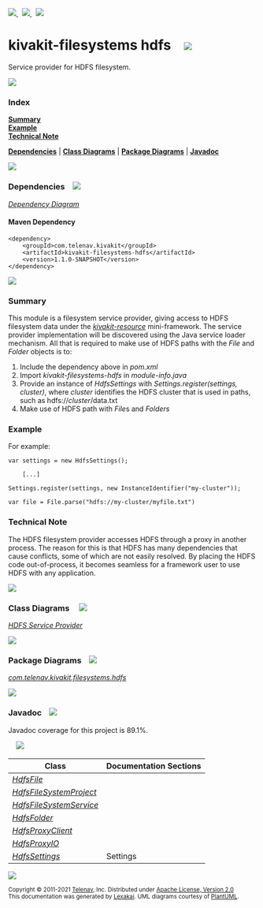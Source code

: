 [//]: # (start-user-text)

<a href="https://www.kivakit.org">
<img src="https://www.kivakit.org/images/web-32.png" srcset="https://www.kivakit.org/images/web-32-2x.png 2x"/>
</a>
&nbsp;
<a href="https://twitter.com/openkivakit">
<img src="https://www.kivakit.org/images/twitter-32.png" srcset="https://www.kivakit.org/images/twitter-32-2x.png 2x"/>
</a>
&nbsp;
<a href="https://kivakit.zulipchat.com">
<img src="https://www.kivakit.org/images/zulip-32.png" srcset="https://www.kivakit.org/images/zulip-32-2x.png 2x"/>
</a>

[//]: # (end-user-text)

# kivakit-filesystems hdfs &nbsp;&nbsp; <img src="https://www.kivakit.org/images/disks-32.png" srcset="https://www.kivakit.org/images/disks-32-2x.png 2x"/>

Service provider for HDFS filesystem.

<img src="https://www.kivakit.org/images/horizontal-line-512.png" srcset="https://www.kivakit.org/images/horizontal-line-512-2x.png 2x"/>

### Index

[**Summary**](#summary)  
[**Example**](#example)  
[**Technical Note**](#technical-note)  

[**Dependencies**](#dependencies) | [**Class Diagrams**](#class-diagrams) | [**Package Diagrams**](#package-diagrams) | [**Javadoc**](#javadoc)

<img src="https://www.kivakit.org/images/horizontal-line-512.png" srcset="https://www.kivakit.org/images/horizontal-line-512-2x.png 2x"/>

### Dependencies <a name="dependencies"></a> &nbsp;&nbsp; <img src="https://www.kivakit.org/images/dependencies-32.png" srcset="https://www.kivakit.org/images/dependencies-32-2x.png 2x"/>

[*Dependency Diagram*](https://www.kivakit.org/1.1.0-SNAPSHOT/lexakai/kivakit-extensions/kivakit-filesystems/hdfs/documentation/diagrams/dependencies.svg)

#### Maven Dependency

    <dependency>
        <groupId>com.telenav.kivakit</groupId>
        <artifactId>kivakit-filesystems-hdfs</artifactId>
        <version>1.1.0-SNAPSHOT</version>
    </dependency>

<img src="https://www.kivakit.org/images/horizontal-line-128.png" srcset="https://www.kivakit.org/images/horizontal-line-128-2x.png 2x"/>

[//]: # (start-user-text)

### Summary <a name = "summary"></a>

This module is a filesystem service provider, giving access to HDFS filesystem data under the
[*kivakit-resource*](../../kivakit/resource/README.md)
mini-framework. The service provider implementation will be discovered
using the Java service loader mechanism. All that is required to make use of HDFS paths
with the *File* and *Folder* objects is to:

1. Include the dependency above in *pom.xml*
2. Import *kivakit-filesystems-hdfs* in *module-info.java*
3. Provide an instance of *HdfsSettings* with *Settings.register(settings, cluster)*,
   where *cluster* identifies the HDFS cluster that is used in paths, such as hdfs://*cluster*/data.txt
4. Make use of HDFS path with *File*s and *Folders*

### Example <a name = "example"></a>

For example:

    var settings = new HdfsSettings();

        [...]

    Settings.register(settings, new InstanceIdentifier("my-cluster"));

    var file = File.parse("hdfs://my-cluster/myfile.txt")

### Technical Note <a name = "technical-note"></a>

The HDFS filesystem provider accesses HDFS through a proxy in another process. The reason for
this is that HDFS has many dependencies that cause conflicts, some of which are not easily resolved.
By placing the HDFS code out-of-process, it becomes seamless for a framework user to use HDFS with
any application.

[//]: # (end-user-text)

<img src="https://www.kivakit.org/images/horizontal-line-128.png" srcset="https://www.kivakit.org/images/horizontal-line-128-2x.png 2x"/>

### Class Diagrams <a name="class-diagrams"></a> &nbsp; &nbsp; <img src="https://www.kivakit.org/images/diagram-40.png" srcset="https://www.kivakit.org/images/diagram-40-2x.png 2x"/>

[*HDFS Service Provider*](https://www.kivakit.org/1.1.0-SNAPSHOT/lexakai/kivakit-extensions/kivakit-filesystems/hdfs/documentation/diagrams/diagram-hdfs.svg)

<img src="https://www.kivakit.org/images/horizontal-line-128.png" srcset="https://www.kivakit.org/images/horizontal-line-128-2x.png 2x"/>

### Package Diagrams <a name="package-diagrams"></a> &nbsp;&nbsp; <img src="https://www.kivakit.org/images/box-32.png" srcset="https://www.kivakit.org/images/box-32-2x.png 2x"/>

[*com.telenav.kivakit.filesystems.hdfs*](https://www.kivakit.org/1.1.0-SNAPSHOT/lexakai/kivakit-extensions/kivakit-filesystems/hdfs/documentation/diagrams/com.telenav.kivakit.filesystems.hdfs.svg)

<img src="https://www.kivakit.org/images/horizontal-line-128.png" srcset="https://www.kivakit.org/images/horizontal-line-128-2x.png 2x"/>

### Javadoc <a name="javadoc"></a> &nbsp;&nbsp; <img src="https://www.kivakit.org/images/books-32.png" srcset="https://www.kivakit.org/images/books-32-2x.png 2x"/>

Javadoc coverage for this project is 89.1%.  
  
&nbsp; &nbsp; <img src="https://www.kivakit.org/images/meter-90-96.png" srcset="https://www.kivakit.org/images/meter-90-96-2x.png 2x"/>




| Class | Documentation Sections |
|---|---|
| [*HdfsFile*](https://www.kivakit.org/1.1.0-SNAPSHOT/javadoc/kivakit-extensions/kivakit.filesystems.hdfs/com/telenav/kivakit/filesystems/hdfs/HdfsFile.html) |  |  
| [*HdfsFileSystemProject*](https://www.kivakit.org/1.1.0-SNAPSHOT/javadoc/kivakit-extensions/kivakit.filesystems.hdfs/com/telenav/kivakit/filesystems/hdfs/HdfsFileSystemProject.html) |  |  
| [*HdfsFileSystemService*](https://www.kivakit.org/1.1.0-SNAPSHOT/javadoc/kivakit-extensions/kivakit.filesystems.hdfs/com/telenav/kivakit/filesystems/hdfs/HdfsFileSystemService.html) |  |  
| [*HdfsFolder*](https://www.kivakit.org/1.1.0-SNAPSHOT/javadoc/kivakit-extensions/kivakit.filesystems.hdfs/com/telenav/kivakit/filesystems/hdfs/HdfsFolder.html) |  |  
| [*HdfsProxyClient*](https://www.kivakit.org/1.1.0-SNAPSHOT/javadoc/kivakit-extensions/kivakit.filesystems.hdfs/com/telenav/kivakit/filesystems/hdfs/HdfsProxyClient.html) |  |  
| [*HdfsProxyIO*](https://www.kivakit.org/1.1.0-SNAPSHOT/javadoc/kivakit-extensions/kivakit.filesystems.hdfs/com/telenav/kivakit/filesystems/hdfs/HdfsProxyIO.html) |  |  
| [*HdfsSettings*](https://www.kivakit.org/1.1.0-SNAPSHOT/javadoc/kivakit-extensions/kivakit.filesystems.hdfs/com/telenav/kivakit/filesystems/hdfs/HdfsSettings.html) | Settings |  

[//]: # (start-user-text)



[//]: # (end-user-text)

<img src="https://www.kivakit.org/images/horizontal-line-512.png" srcset="https://www.kivakit.org/images/horizontal-line-512-2x.png 2x"/>

<sub>Copyright &#169; 2011-2021 [Telenav](https://telenav.com), Inc. Distributed under [Apache License, Version 2.0](LICENSE)</sub>  
<sub>This documentation was generated by [Lexakai](https://lexakai.org). UML diagrams courtesy of [PlantUML](https://plantuml.com).</sub>

